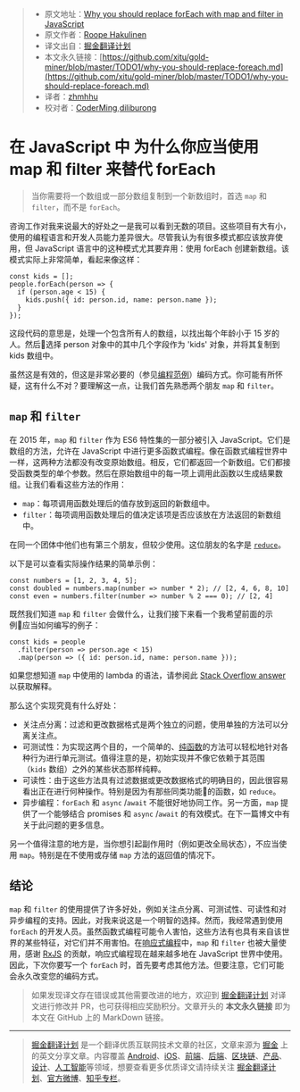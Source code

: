 > * 原文地址：[Why you should replace forEach with map and filter in JavaScript](https://gofore.com/en/why-you-should-replace-foreach/)
> * 原文作者：[Roope Hakulinen](https://disqus.com/by/roopehakulinen/)
> * 译文出自：[掘金翻译计划](https://github.com/xitu/gold-miner)
> * 本文永久链接：[https://github.com/xitu/gold-miner/blob/master/TODO1/why-you-should-replace-foreach.md](https://github.com/xitu/gold-miner/blob/master/TODO1/why-you-should-replace-foreach.md)
> * 译者：[zhmhhu](https://github.com/zhmhhu)
> * 校对者：[CoderMing](https://github.com/CoderMing),[diliburong](https://github.com/diliburong)

# 在 JavaScript 中 为什么你应当使用 map 和 filter 来替代 forEach

>当你需要将一个数组或一部分数组复制到一个新数组时，首选 `map` 和 `filter`，而不是 `forEach`。

咨询工作对我来说最大的好处之一是我可以看到无数的项目。这些项目有大有小，使用的编程语言和开发人员能力差异很大。尽管我认为有很多模式都应该放弃使用，但 JavaScript 语言中的这种模式尤其要弃用：使用 forEach 创建新数组。该模式实际上非常简单，看起来像这样：

```
const kids = [];
people.forEach(person => {
  if (person.age < 15) {
    kids.push({ id: person.id, name: person.name });
  }
});
```

这段代码的意思是，处理一个包含所有人的数组，以找出每个年龄小于 15 岁的人。然后选择 person 对象中的其中几个字段作为 'kids' 对象，并将其复制到 kids 数组中。

虽然这是有效的，但这是非常必要的（参见[编程范例](https://en.wikipedia.org/wiki/Programming_paradigm)）编码方式。你可能有所怀疑，这有什么不对？要理解这一点，让我们首先熟悉两个朋友 `map` 和 `filter`。

## `map` 和 `filter`

 在 2015 年，`map` 和 `filter` 作为 ES6 特性集的一部分被引入 JavaScript。它们是数组的方法，允许在 JavaScript 中进行更多函数式编程。像在函数式编程世界中一样，这两种方法都没有改变原始数组。相反，它们都返回一个新数组。它们都接受函数类型的单个参数。然后在原始数组中的每一项上调用此函数以生成结果数组。让我们看看这些方法的作用：

*   `map`：每项调用函数处理后的值存放到返回的新数组中。
*   `filter`：每项调用函数处理后的值决定该项是否应该放在方法返回的新数组中。

在同一个团体中他们也有第三个朋友，但较少使用。这位朋友的名字是 [`reduce`](https://developer.mozilla.org/en-US/docs/Web/JavaScript/Reference/Global_Objects/Array/reduce)。

以下是可以查看实际操作结果的简单示例：

```
const numbers = [1, 2, 3, 4, 5];
const doubled = numbers.map(number => number * 2); // [2, 4, 6, 8, 10]
const even = numbers.filter(number => number % 2 === 0); // [2, 4]
```

既然我们知道 `map` 和 `filter` 会做什么，让我们接下来看一个我希望前面的示例应当如何编写的例子：

```
const kids = people
  .filter(person => person.age < 15)
  .map(person => ({ id: person.id, name: person.name }));
```

如果您想知道 `map` 中使用的 lambda 的语法，请参阅此 [Stack Overflow answer](https://stackoverflow.com/a/28770578/1744702) 以获取解释。

那么这个实现究竟有什么好处：

*  关注点分离：过滤和更改数据格式是两个独立的问题，使用单独的方法可以分离关注点。
*  可测试性：为实现这两个目的，一个简单的、[纯函数](https://en.wikipedia.org/wiki/Pure_function)的方法可以轻松地针对各种行为进行单元测试。值得注意的是，初始实现并不像它依赖于其范围 （`kids` 数组）之外的某些状态那样纯粹。
*  可读性：由于这些方法具有过滤数据或更改数据格式的明确目的，因此很容易看出正在进行何种操作。特别是因为有那些同类功能的函数，如 `reduce`。
*  异步编程：`forEach` 和 `async` /`await` 不能很好地协同工作。另一方面，`map` 提供了一个能够结合 promises 和 `async` /`await` 的有效模式。在下一篇博文中有关于此问题的更多信息。

另一个值得注意的地方是，当你想引起副作用时（例如更改全局状态），不应当使用 `map`。特别是在不使用或存储 `map` 方法的返回值的情况下。

## 结论

`map` 和 `filter` 的使用提供了许多好处，例如关注点分离、可测试性、可读性和对异步编程的支持。因此，对我来说这是一个明智的选择。然而，我经常遇到使用 `forEach` 的开发人员。虽然函数式编程可能令人害怕，这些方法有也具有来自该世界的某些特征，对它们并不用害怕。在[响应式编程](https://en.wikipedia.org/wiki/Reactive_programming)中，`map` 和 `filter` 也被大量使用，感谢 [RxJS](http：//reactivex.io/rxjs/) 的贡献，响应式编程现在越来越多地在 JavaScript 世界中使用。因此，下次你要写一个 `forEach` 时，首先要考虑其他方法。但要注意，它们可能会永久改变您的编码方式。

> 如果发现译文存在错误或其他需要改进的地方，欢迎到 [掘金翻译计划](https://github.com/xitu/gold-miner) 对译文进行修改并 PR，也可获得相应奖励积分。文章开头的 **本文永久链接** 即为本文在 GitHub 上的 MarkDown 链接。


---

> [掘金翻译计划](https://github.com/xitu/gold-miner) 是一个翻译优质互联网技术文章的社区，文章来源为 [掘金](https://juejin.im) 上的英文分享文章。内容覆盖 [Android](https://github.com/xitu/gold-miner#android)、[iOS](https://github.com/xitu/gold-miner#ios)、[前端](https://github.com/xitu/gold-miner#前端)、[后端](https://github.com/xitu/gold-miner#后端)、[区块链](https://github.com/xitu/gold-miner#区块链)、[产品](https://github.com/xitu/gold-miner#产品)、[设计](https://github.com/xitu/gold-miner#设计)、[人工智能](https://github.com/xitu/gold-miner#人工智能)等领域，想要查看更多优质译文请持续关注 [掘金翻译计划](https://github.com/xitu/gold-miner)、[官方微博](http://weibo.com/juejinfanyi)、[知乎专栏](https://zhuanlan.zhihu.com/juejinfanyi)。
